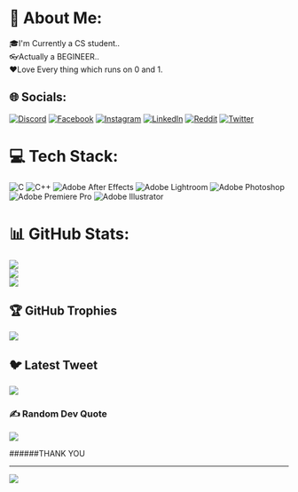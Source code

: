 # 💫 About Me:
🎓I'm Currently a CS student..<br>👓Actually a BEGINEER..<br>❤️Love Every thing which runs on 0 and 1.


## 🌐 Socials:
[![Discord](https://img.shields.io/badge/Discord-%237289DA.svg?logo=discord&logoColor=white)](https://discord.gg/EYKJCB6cqk) [![Facebook](https://img.shields.io/badge/Facebook-%231877F2.svg?logo=Facebook&logoColor=white)](https://facebook.com/aditya.kumararya.127) [![Instagram](https://img.shields.io/badge/Instagram-%23E4405F.svg?logo=Instagram&logoColor=white)](https://instagram.com/roxxadiiii) [![LinkedIn](https://img.shields.io/badge/LinkedIn-%230077B5.svg?logo=linkedin&logoColor=white)](https://linkedin.com/in/aditya-kumar-363b8b192) [![Reddit](https://img.shields.io/badge/Reddit-%23FF4500.svg?logo=Reddit&logoColor=white)](https://reddit.com/user/Roxxadiiii) [![Twitter](https://img.shields.io/badge/Twitter-%231DA1F2.svg?logo=Twitter&logoColor=white)](https://twitter.com/roxxadiiii) 

# 💻 Tech Stack:
![C](https://img.shields.io/badge/c-%2300599C.svg?style=for-the-badge&logo=c&logoColor=white) ![C++](https://img.shields.io/badge/c++-%2300599C.svg?style=for-the-badge&logo=c%2B%2B&logoColor=white) ![Adobe After Effects](https://img.shields.io/badge/Adobe%20After%20Effects-9999FF.svg?style=for-the-badge&logo=Adobe%20After%20Effects&logoColor=white) ![Adobe Lightroom](https://img.shields.io/badge/Adobe%20Lightroom-31A8FF.svg?style=for-the-badge&logo=Adobe%20Lightroom&logoColor=white) ![Adobe Photoshop](https://img.shields.io/badge/adobephotoshop-%2331A8FF.svg?style=for-the-badge&logo=adobephotoshop&logoColor=white) ![Adobe Premiere Pro](https://img.shields.io/badge/Adobe%20Premiere%20Pro-9999FF.svg?style=for-the-badge&logo=Adobe%20Premiere%20Pro&logoColor=white) ![Adobe Illustrator](https://img.shields.io/badge/adobeillustrator-%23FF9A00.svg?style=for-the-badge&logo=adobeillustrator&logoColor=white)
# 📊 GitHub Stats:
![](https://github-readme-stats.vercel.app/api?username=roxxamay&theme=dark&hide_border=false&include_all_commits=false&count_private=false)<br/>
![](https://github-readme-streak-stats.herokuapp.com/?user=roxxamay&theme=dark&hide_border=false)<br/>
![](https://github-readme-stats.vercel.app/api/top-langs/?username=roxxamay&theme=dark&hide_border=false&include_all_commits=false&count_private=false&layout=compact)

## 🏆 GitHub Trophies
![](https://github-profile-trophy.vercel.app/?username=roxxamay&theme=matrix&no-frame=true&no-bg=false&margin-w=4)

## 🐦 Latest Tweet
[![](https://gtce.itsvg.in/api?username=https://twitter.com/roxxadiiii)](https://github.com/VishwaGauravIn/github-twitter-card-embed)

### ✍️ Random Dev Quote
![](https://quotes-github-readme.vercel.app/api?type=horizontal&theme=tokyonight)

######THANK YOU

---
[![](https://visitcount.itsvg.in/api?id=roxxamay&icon=7&color=0)](https://visitcount.itsvg.in)

<!-- Proudly created with GPRM ( https://gprm.itsvg.in ) -->
